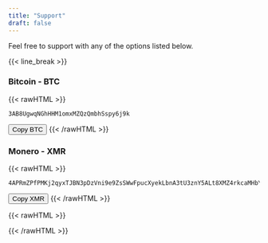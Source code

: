 ```yaml
---
title: "Support"
draft: false
---
```


Feel free to support with any of the options listed below.

{{< line_break >}}

### Bitcoin - BTC

{{< rawHTML >}}
<pre tabindex="0">
<code id="btc-address">3AB8UgwqNGhHHM1omxMZQzQmbhSspy6j9k</code>
</pre>
<button onclick="copyValue('btc-address')">Copy BTC</button>
{{< /rawHTML >}}

### Monero - XMR
{{< rawHTML >}}
<pre tabindex="0">
<code id="xmr-address">4APRmZPfPMKj2qyxTJBN3pDzVni9e9ZsSWwFpucXyekLbnA3tU3znY5ALt8XMZ4rkcaMHbYzqDHNr3YcApVVHp8aT5wsdCv</code>
</pre>
<button onclick="copyValue('xmr-address')">Copy XMR</button>
{{< /rawHTML >}}

<!-- JS for copying to clipboard -->
{{< rawHTML >}}
<script>
function copyValue(name) {
    var copyText = document.getElementById(name);
    var value = copyText.textContent
    navigator.clipboard.writeText(value);
    alert("Copied to clipboard: " + value);
}
</script>
{{< /rawHTML >}}
